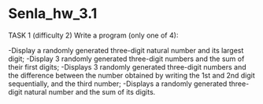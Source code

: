 # Senla_hw_3.1

TASK 1 (difficulty 2)
Write a program (only one of 4):

-Display a randomly generated three-digit natural number and its largest digit;
-Display 3 randomly generated three-digit numbers and the sum of their first digits;
-Displays 3 randomly generated three-digit numbers and the difference between the number obtained by writing the 1st and 2nd digit sequentially, and the third number;
-Displays a randomly generated three-digit natural number and the sum of its digits.
